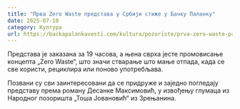 ```yaml
---
title: "Прва Zero Waste представа у Србији стиже у Бачку Паланку"
date: 2025-07-10
category: Култура
url: https://backapalankavesti.com/kultura/pozoriste/prva-zero-waste-predstava-u-srbiji-stize-u-backu-palanku/
---
```


Представа је заказана за 19 часова, а њена сврха јесте промовисање концепта „Zero Waste“, што значи стварање што мање отпада, када се све користи, рециклира или поново употребљава.

Позвани су сви заинтересовани да се придруже и заједно погледају представу према роману Десанке Максимовић, у извођењу глумаца из Народног позоришта „Тоша Јовановић“ из Зрењанина.
